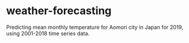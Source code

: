 # weather-forecasting
Predicting mean monthly temperature for Aomori city in Japan for 2019, using 2001-2018 time series data.

